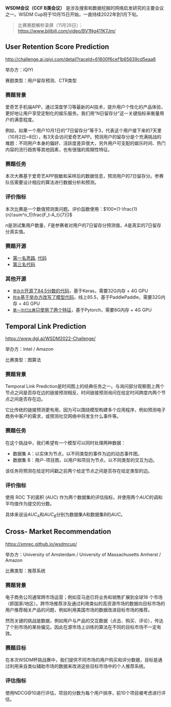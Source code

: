 **WSDM会议（CCF B类会议）** 是涉及搜索和数据挖掘的网络启发研究的主要会议之一。WSDM Cup将于10月15日开始，一直持续2022年到1月下旬。

> 比赛赛题解析录屏（11月28日）：https://www.bilibili.com/video/BV1Ng411K7Jm/

## User Retention Score Prediction

http://challenge.ai.iqiyi.com/detail?raceId=61600f6cef1b65639cd5eaa6

举办方：iQIYI

赛题类型：用户留存预测、CTR类型

### 赛题背景

爱奇艺手机端APP，通过深度学习等最新的AI技术，提升用户个性化的产品体验，更好地让用户享受定制化的娱乐服务。我们用“N日留存分”这一关键指标来衡量用户的满意程度。

例如，如果一个用户10月1日的“7日留存分”等于3，代表这个用户接下来的7天里（10月2日~8日），有3天会访问爱奇艺APP。预测用户的留存分是个充满挑战的难题：不同用户本身的偏好、活跃度差异很大，另外用户可支配的娱乐时间、热门内容的流行趋势等其他因素，也有很强的周期性特征。

### 赛题任务

本次大赛基于爱奇艺APP脱敏和采样后的数据信息，预测用户的7日留存分。参赛队伍需要设计相应的算法进行数据分析和预测。

### 评价指标
本次比赛是一个数值预测类问题。评价函数使用：$100*(1-\frac{1}{n}\sum^n_1|\frac{F_t-A_t}{7}|)$

$n$是测试集用户数量，$F$是参赛者对用户的7日留存分预测值，$A$是真实的7日留存分真实值。

### 赛题开源

- [第一名思路](https://zhuanlan.zhihu.com/p/462736790), [代码](https://github.com/hansu1017/WSDM2022-Retention-Score-Prediction)
- [第三名代码](https://github.com/Chenfei-Kang/2022_WSDM_iQiYi_Retention_Score_Prediction)

### 其他开源

- [`举办方`开源了84.5分数的代码](http://challenge.ai.iqiyi.com/detail?raceId=61600f6cef1b65639cd5eaa6)，基于Keras，需要32G内存 + 4G GPU
- [`阿水`基于举办方改写了模型代码](https://aistudio.baidu.com/aistudio/projectdetail/2715522)，线上85.5，基于PaddlePaddle，需要32G内存 + 4G GPU
- [`第一次打比赛`只使用了两个特征](https://github.com/LogicJake/competition_baselines/tree/master/competitions/wsdm_iqiyi_torch)，基于Pytorch，需要8G内存 + 4G GPU

## Temporal Link Prediction

https://www.dgl.ai/WSDM2022-Challenge/

举办方：Intel / Amazon

比赛类型：图算法

### 赛题背景

Temporal Link Prediction是时间图上的经典任务之一。与询问部分观察图上两个节点之间是否存在边的链接预测相反，时间链接预测询问在给定时间跨度内两个节点之间是否存在边。

它比传统的链接预测更有用，因为可以围绕模型构建多个应用程序，例如预测电子商务中客户的需求，或预测社交网络中将发生什么事件等。

### 赛题任务

在这个挑战中，我们希望有一个模型可以同时处理两种数据：

- 数据集 A：以实体为节点，以不同类型的事件为边的动态事件图。
- 数据集 B：用户-项目图，以用户和项目为节点，以不同类型的交互为边。

该任务将预测在给定时间戳之前两个给定节点之间是否存在给定类型的边。


### 评价指标

使用 ROC 下的面积 (AUC) 作为两个数据集的评估指标，并使用两个$AUC$的调和平均值作为提交的分数。

具体来说设$AUC_A$和$AUC_B$分别为数据集A和数据集B的$AUC$。

## Cross- Market Recommendation

https://xmrec.github.io/wsdmcup/

举办方：University of Amsterdam / University of Massachusetts Amherst / Amazon

比赛类型：推荐系统

### 赛题背景

电子商务公司通常跨市场运营；例如亚马逊已将业务和销售扩展到全球18 个市场（即国家/地区）。跨市场推荐涉及通过利用类似的高资源市场的数据向目标市场的用户推荐相关产品的问题，例如利用美国市场的数据改进目标市场的推荐。

然而关键的挑战是数据，例如用户与产品的交互数据（点击、购买、评论），传达了个别市场的某些偏见。因此在源市场上训练的算法在不同的目标市场不一定有效。

### 赛题目标

在本次WSDM杯挑战赛中，我们提供不同市场的用户购买和评分数据，目标是通过利用来自类似辅助市场的数据来改进这些目标市场中的个人推荐系统。

### 评估指标

使用NDCG@10进行评估，项目的分数为每个用户排序，前10个项目被考虑进行评估。



